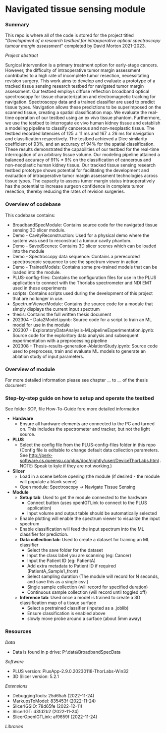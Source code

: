 # Navigated tissue sensing module

### Summary
This repo is where all of the code is stored for the project titled "*Development of a research testbed for intraoperative optical spectroscopy tumour margin assessment*" completed by David Morton 2021-2023. 

*Project abstract*

Surgical intervention is a primary treatment option for early-stage cancers. However, the difficulty of intraoperative tumor margin assessment contributes to a high rate of incomplete tumor resection, necessitating revision surgery. This work aims to develop and evaluate a prototype of a tracked tissue sensing research testbed for navigated tumor margin assessment. Our testbed employs diffuse reflection broadband optical spectroscopy for tissue characterization and electromagnetic tracking for navigation. Spectroscopy data and a trained classifier are used to predict tissue types. Navigation allows these predictions to be superimposed on the scanned tissue, creating a spatial classification map. We evaluate the real-time operation of our testbed using an ex vivo tissue phantom. Furthermore, we use the testbed to interrogate ex vivo human kidney tissue and establish a modeling pipeline to classify cancerous and non-neoplastic tissue. The testbed recorded latencies of 125 ± 11 ms and 167 ± 26 ms for navigation and classification respectively. The testbed achieved a Dice similarity coefficient of 93%, and an accuracy of 94% for the spatial classification.  These results demonstrated the capabilities of our testbed for the real-time interrogation of an arbitrary tissue volume. Our modeling pipeline attained a balanced accuracy of 91% ± 9% on the classification of cancerous and non-neoplastic human kidney tissue. Our tracked tissue sensing research testbed prototype shows potential for facilitating the development and evaluation of intraoperative tumor margin assessment technologies across tissue types. The capacity to assess tumor margin status intraoperatively has the potential to increase surgeon confidence in complete tumor resection, thereby reducing the rates of revision surgeries.

### Overview of codebase
This codebase contains:
- BroadbandSpecModule: Contains source code for the navigated tissue sensing 3D slicer module.
- Demo - CavityReconstruction: Used for a physical demo where the system was used to reconstruct a tumour cavity phantom.
- Demo - SavedScenes: Contains 3D slicer scenes which can be loaded into the module
- Demo - Spectroscopy data sequence: Contains a prerecorded spectroscopic sequence to see the spectrum viewer in action.
- Demo - TrainedModels: Contains some pre-trained models that can be loaded into the module.
- PLUS-config-files: Contains the configuration files for use in the PLUS application to connect with the Thorlabs spectrometer and NDI EMT used in these experiments
- scripts: Contains scripts used during the development of this project that are no longer in use.
- SpectrumViewerModule: Contains the source code for a module that simply displays the current input spectrum
- thesis: Contains the full written thesis document
- 202304 - Data2Model.ipynb: Source code for a script to train an ML model for use in the module
- 202307 - ExploratoryDataAnalysis-MLpipelineExperimentation.ipynb: Source code for the exploritory data analysis and subsequent experimentation with a preprocessing pipeline
- 202308 - Thesis-results-generation-AblationStudy.ipynb: Source code used to preprocess, train and evaluate ML models to generate an ablation study of input parameters. 

### Overview of module
For more detailed information please see chapter __ to __ of the thesis document


### Step-by-step guide on how to setup and operate the testbed
See folder SOP, file How-To-Guide fore more detailed information
- **Hardware**
  - Ensure all hardware elements are connected to the PC and turned on. This includes the spectrometer and tracker, but not the light source.
- **PLUS**
  - Select the config file from the PLUS-config-files folder in this repo (Config file is editable to change default data collection parameters. See http://perk-software.cs.queensu.ca/plus/doc/nightly/user/DeviceThorLabs.html . NOTE: Speak to kyle if they are not working.)
- **Slicer**
  - Load in a scene before opening (the module (if desired - the module will populate a blank scene)
  - Open module: Spectroscopy -> Navigate Tissue Sensing
- **Module**
  - **Setup tab**: Used to get the module connected to the hardware
    - Connect button (uses openIGTLink to connect to the PLUS application)
    - Input volume and output table should be automatically selected
  - Enable plotting will enable the spectrum viewer to visualize the input spectrum
  - Enable classification will feed the input spectrum into the ML classifier for prediction.
  - **Data collection tab**: Used to create a dataset for training an ML classifier
    - Select the save folder for the dataset
    - Input the class label you are scanning (eg: Cancer)
    - Input the Patient ID (eg: PatientA)
    - Add extra metadata to Patient ID if required (PatientA_Sample1_front)
    - Select sampling duration (The module will record for N seconds, and save this as a single csv.)
    - Single sample collection (will record for specified duration)
    - Continuous sample collection (will record until toggled off)
  - **Inference tab**: Used once a model is trained to create a 3D classification map of a tissue surface
    - Select a pretrained classifier (inputed as a .joblib)
    - Ensure classification is enabled above
    - slowly move probe around a surface (about 5mm away)
    

### Resources
*Data*
- Data is found in p drive: P:\data\BroadbandSpecData

*Software*
- PLUS version: PlusApp-2.9.0.20230118-ThorLabs-Win32
- 3D Slicer version: 5.2.1

*Extensions*
- DebuggingTools: 25d65a5 (2022-11-24)
- MarkupsToModel: 835453f (2022-11-24)
- SlicerIGSIO: 78d65fe (2022-12-11)
- SlicerIGT: d3fd2b2 (2022-11-24)
- SlicerOpenIGTLink: af9659f (2022-11-24)

*Libraries*




